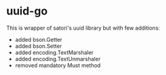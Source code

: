 # uuid-go

This is wrapper of satori's uuid library but with few additions:
- added bson.Getter
- added bson.Setter
- added encoding.TextMarshaler
- added encoding.TextUnmarshaler
- removed mandatory Must method
